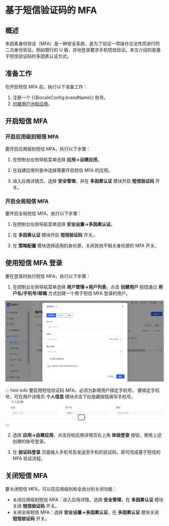 # 基于短信验证码的 MFA

<LastUpdated/>

## 概述

多因素身份验证（MFA）是一种安全系统，是为了验证一项操作合法性而进行的二次身份验证。例如银行的 U 盾，异地登录要求手机短信验证。本文介绍的是基于短信验证码的多因素认证方式。

## 准备工作

在开启短信 MFA 前，执行以下准备工作：

1. <a :href="`${$themeConfig.consoleDomain}`">注册一个 {{$localeConfig.brandName}} 账号</a>。
2. [创建用户池和应用](/guides/basics/authenticate-first-user/use-hosted-login-page.md)。

## 开启短信 MFA

### 开启应用级别短信 MFA

要开启应用级别短信 MFA，执行以下步骤：

1. 在控制台左侧导航菜单选择 **应用->自建应用**。

2. 在自建应用列表中选择需要开启短信 MFA 的应用。

3. 进入应用详情页，选择 **安全管理**，并在 **多因素认证** 模块开启 **短信验证码** 开关。

### 开启全局短信 MFA

要开启全局短信 MFA，执行以下步骤：

1. 在控制台左侧导航菜单选择 **安全设置->多因素认证**。

2. 在 **多因素认证** 模块开启 **短信验证码** 开关。

3. 在 **策略配置** 模块选择适用的身份源，关闭其他不相关身份源的 MFA 开关。

## 使用短信 MFA 登录

要在登录时执行短信 MFA，执行以下步骤：

1. 在控制台左侧导航菜单选择 **用户管理->用户列表**，点击 **创建用户** 按钮通过 **用户名/手机号/邮箱** 方式创建一个用于短信 MFA 登录的用户。

![](./images/create-user.png)

::: hint-info
要启用短信验证码 MFA，必须为新增用户绑定手机号。
要绑定手机号，可在用户详情页 **个人信息** 模块点击下拉隐藏按钮填写手机号。
![](./images/unhide-button.png)
:::

2. 选择 **应用->自建应用**，点击目标应用详情页右上角 **体验登录** 按钮，使用上述创建的账号登录。

3. 在 **验证码登录** 页面输入手机号及发送至手机的验证码，即可完成基于短信的 MFA 验证流程。

## 关闭短信 MFA

要关闭短信 MFA，可以在应用级别和全局分别关闭功能：

* 关闭应用级别短信 MFA：进入应用详情，选择 **安全管理**，在 **多因素认证** 模块关闭 **短信验证码** 开关。
* 关闭全局短信 MFA：选择 **安全设置->多因素认证**，在 **多因素认证** 模块关闭 **短信验证码** 开关。

